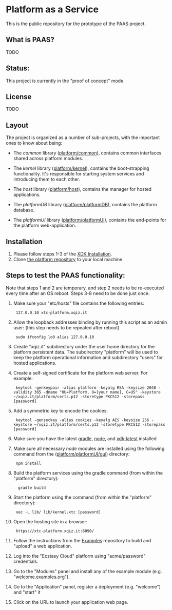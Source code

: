 # Platform as a Service #

This is the public repository for the prototype of the PAAS project.

## What is PAAS?

TODO

## Status:

This project is currently in the "proof of concept" mode.

## License

TODO

## Layout

The project is organized as a number of sub-projects, with the important ones to know about being:

* The *common* library ([platform/common](./common)), contains common interfaces shared across platform modules. 
  
* The *kernel* library ([platform/kernel](./kernel)), contains the boot-strapping functionality. It's responsible for starting system services and introducing them to each other. 
  
* The *host* library ([platform/host](./host)), contains the manager for hosted applications.

* The *platformDB* library ([platform/platformDB](./platformDB)), contains the platform database. 

* The *platformUI* library ([platform/platformUI](./platformUI)), contains the end-points for the platform web-application. 
  
## Installation

1. Please follow steps 1-3 of the [XDK Installation](https://github.com/xtclang/xvm#installation).
2. Clone [the platform repository](https://github.com/xtclang/platform) to your local machine.

## Steps to test the PAAS functionality:

Note that steps 1 and 2 are temporary, and step 2 needs to be re-executed every time after an OS reboot. Steps 3-8 need to be done just once.

1. Make sure your "etc/hosts" file contains the following entries:

        127.0.0.10 xtc-platform.xqiz.it

2. Allow the loopback addresses binding by running this script as an admin user: (this step needs to be repeated after reboot)

        sudo ifconfig lo0 alias 127.0.0.10

3. Create "xqiz.it" subdirectory under the user home directory for the platform persistent data. The subdirectory "platform" will be used to keep the platform operational information and subdirectory "users" for hosted applications.

4. Create a self-signed certificate for the platform web server. For example:
   
        keytool -genkeypair -alias platform -keyalg RSA -keysize 2048 -validity 365 -dname "OU=Platform, O=[your name], C=US" -keystore ~/xqiz.it/platform/certs.p12 -storetype PKCS12 -storepass [password]

5. Add a symmetric key to encode the cookies:

        keytool -genseckey -alias cookies -keyalg AES -keysize 256 -keystore ~/xqiz.it/platform/certs.p12 -storetype PKCS12 -storepass [password]
   
6. Make sure you have the latest [gradle](https://gradle.org/), [node](https://nodejs.org/en), and  [xdk-latest](https://github.com/xtclang/xvm#readme) installed

7. Make sure all necessary *node* modules are installed using the following command from the ([platform/platformUI/gui](./platformUI/gui)) directory:
   
        npm install
 
8. Build the platform services using the gradle command (from within the "platform" directory):

         gradle build

9. Start the platform using the command (from within the "platform" directory):

        xec -L lib/ lib/kernel.xtc [password]

10. Open the hosting site in a browser: 

         https://xtc-platform.xqiz.it:8090/

11. Follow the instructions from the [Examples](https://github.com/xtclang/examples) repository to build and "upload" a web application.
12. Log into the "Ecstasy Cloud" platform using "acme/password" credentials.
13. Go to the "Modules" panel and install any of the example module (e.g. "welcome.examples.org").
14. Go to the "Application" panel, register a deployment (e.g. "welcome") and "start" it  
15. Click on the URL to launch your application web page.